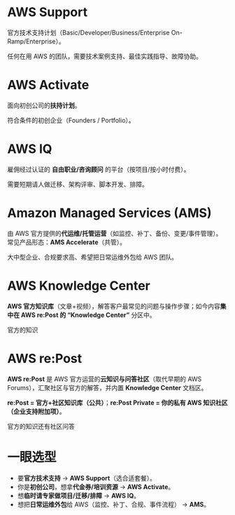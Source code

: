 # AWS Support

官方技术支持计划（Basic/Developer/Business/Enterprise On-Ramp/Enterprise）。

任何在用 AWS 的团队，需要技术案例支持、最佳实践指导、故障协助。

# AWS Activate

面向初创公司的**扶持计划**。

符合条件的初创企业（Founders / Portfolio）。

# AWS IQ

雇佣经过认证的 **自由职业/咨询顾问** 的平台（按项目/按小时付费）。

需要短期请人做迁移、架构评审、脚本开发、排障。

# Amazon Managed Services (AMS)

由 AWS 官方提供的**代运维/托管运营**（如监控、补丁、备份、变更/事件管理）。常见产品形态：**AMS Accelerate**（共管）。

大中型企业、合规要求高、希望把日常运维外包给 AWS 团队。

# AWS Knowledge Center

 **AWS 官方知识库**（文章+视频），解答客户最常见的问题与操作步骤；如今内容**集中在 AWS re:Post 的 “Knowledge Center”** 分区中。

官方的知识

# AWS re:Post

**AWS re:Post** 是 AWS 官方运营的**云知识与问答社区**（取代早期的 AWS Forums），汇聚社区与官方的解答，并内置 **Knowledge Center** 文档区。

**re:Post = 官方+社区知识库（公共）**；**re:Post Private = 你的私有 AWS 知识社区（企业支持附加项）**。

官方的知识还有社区问答



# 一眼选型

- 要**官方技术支持** → **AWS Support**（选合适套餐）。
- 你是**初创公司**，想拿**代金券/培训资源** → **AWS Activate**。
- 想**临时请专家做项目/迁移/排障** → **AWS IQ**。
- 想把**日常运维外包**给 AWS（监控、补丁、合规、事件流程） → **AMS**。